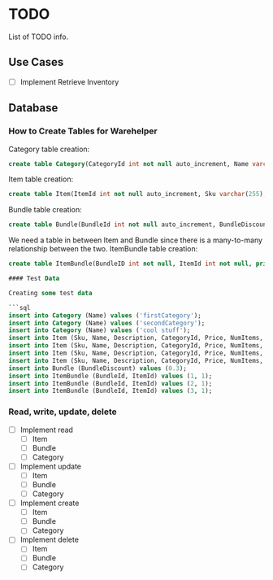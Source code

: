 # TODO

List of TODO info.

## Use Cases

- [ ] Implement Retrieve Inventory

## Database

### How to Create Tables for Warehelper

Category table creation:

```sql
create table Category(CategoryId int not null auto_increment, Name varchar(255), primary key (CategoryId));
```

Item table creation:

```sql
create table Item(ItemId int not null auto_increment, Sku varchar(255), Name varchar(255), Description varchar(1024), CategoryId int, Price double(20, 2), NumItems int, Created Date, LastModified Date, SellWithinNumDays int, LowInventoryThreshold int, PromotionPercentOff double(20,2), primary key (ItemId), foreign key (CategoryId) references Category(CategoryId));
```

Bundle table creation:

```sql
create table Bundle(BundleId int not null auto_increment, BundleDiscount double(20,2), primary key (BundleId));
```

We need a table in between Item and Bundle since there is a many-to-many relationship between the two.
ItemBundle table creation:

```sql
create table ItemBundle(BundleID int not null, ItemId int not null, primary key (BundleId, ItemId), foreign key (BundleId) references Bundle(BundleId), foreign key (ItemId) references Item(ItemId));

#### Test Data

Creating some test data

```sql
insert into Category (Name) values ('firstCategory');
insert into Category (Name) values ('secondCategory');
insert into Category (Name) values ('cool stuff');
insert into Item (Sku, Name, Description, CategoryId, Price, NumItems, Created, LastModified, SellWithinNumDays, LowInventoryThreshold, PromotionPercentOff) values ('234sku', 'shirt', '', 1, 20.45, 20, "2017-6-16", "2018-1-23", 1, 2, 0.3);
insert into Item (Sku, Name, Description, CategoryId, Price, NumItems, Created, LastModified, SellWithinNumDays, LowInventoryThreshold, PromotionPercentOff) values ('morshu1', 'lamp oil', "", 3, 50.0, 20, "1996-5-10", "2018-1-23", 30, 5, 0.0);
insert into Item (Sku, Name, Description, CategoryId, Price, NumItems, Created, LastModified, SellWithinNumDays, LowInventoryThreshold, PromotionPercentOff) values ('morshu2', 'rope', "", 3, 50.0, 20, "1996-5-10", "2018-1-23", 30, 5, 0.0);
insert into Item (Sku, Name, Description, CategoryId, Price, NumItems, Created, LastModified, SellWithinNumDays, LowInventoryThreshold, PromotionPercentOff) values ('morshu3', 'bombs', "You want it? It's yours, my friend.", 3, 50.0, 20, "1996-5-10", "2018-1-23", 30, 5, 0.0);
insert into Bundle (BundleDiscount) values (0.3);
insert into ItemBundle (BundleId, ItemId) values (1, 1);
insert into ItemBundle (BundleId, ItemId) values (2, 1);
insert into ItemBundle (BundleId, ItemId) values (3, 1);
```

### Read, write, update, delete

- [ ] Implement read
  - [ ] Item
  - [ ] Bundle
  - [ ] Category
- [ ] Implement update
  - [ ] Item
  - [ ] Bundle
  - [ ] Category
- [ ] Implement create
  - [ ] Item
  - [ ] Bundle
  - [ ] Category
- [ ] Implement delete
  - [ ] Item
  - [ ] Bundle
  - [ ] Category

